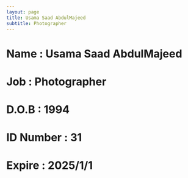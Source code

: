 ```yaml
---
layout: page
title: Usama Saad AbdulMajeed
subtitle: Photographer
---
```

# Name : Usama Saad AbdulMajeed 
# Job : Photographer
# D.O.B : 1994
# ID Number : 31
# Expire : 2025/1/1
